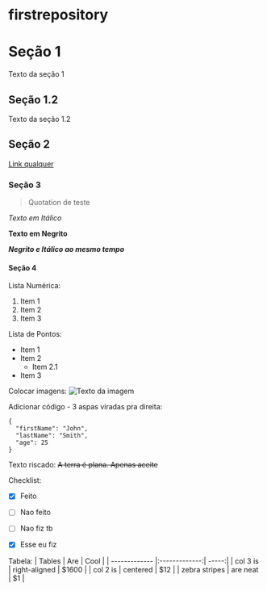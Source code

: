 # firstrepository
# Seção 1
Texto da seção 1

## Seção 1.2
Texto da seção 1.2

## Seção 2
[Link qualquer](www.globo.com)

### Seção 3
> Quotation de teste

*Texto em Itálico*

**Texto em Negrito**

***Negrito e Itálico ao mesmo tempo***

#### Seção 4
Lista Numérica:

1. Item 1
2. Item 2
3. Item 3

Lista de Pontos:
- Item 1
- Item 2
  - Item 2.1
- Item 3

Colocar imagens:
![Texto da imagem](https://i1.wp.com/multarte.com.br/wp-content/uploads/2019/02/mickey-png-transparente7.png)


Adicionar código - 3 aspas viradas pra direita:
```
{
  "firstName": "John",
  "lastName": "Smith",
  "age": 25
}
```

Texto riscado:
~~A terra é plana. Apenas aceite~~

Checklist:

- [x] Feito
- [ ] Nao feito
- [ ] Nao fiz tb
- [x] Esse eu fiz


Tabela:
| Tables        | Are           | Cool  |
| ------------- |:-------------:| -----:|
| col 3 is      | right-aligned | $1600 |
| col 2 is      | centered      |   $12 |
| zebra stripes | are neat      |    $1 |
